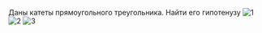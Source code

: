 Даны катеты прямоугольного треугольника. Найти его гипотенузу
![1](https://github.com/DAniil-Osipov/zadanie/assets/122778153/0ce5fdd8-70a0-4d16-8282-c046e7f2adcb)
![2](https://github.com/DAniil-Osipov/zadanie/assets/122778153/0e04db7a-6350-484b-889f-067c92c042b4)
![3](https://github.com/DAniil-Osipov/zadanie/assets/122778153/2acf9147-b3b1-403c-bcad-f4e47a1e737c)
